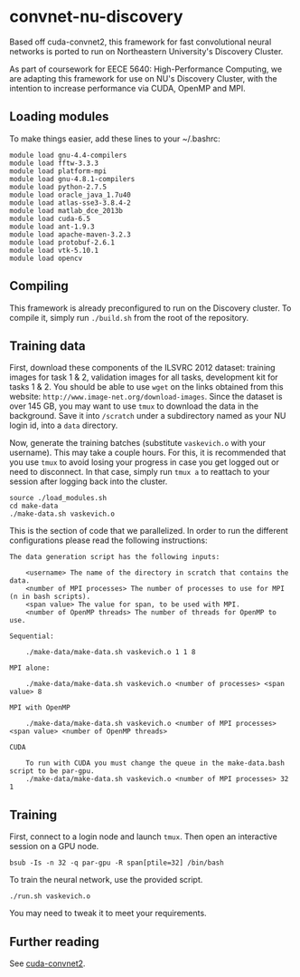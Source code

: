 convnet-nu-discovery
====================
Based off cuda-convnet2, this framework for fast convolutional neural networks
is ported to run on Northeastern University's Discovery Cluster.

As part of coursework for EECE 5640: High-Performance Computing, we are adapting
this framework for use on NU's Discovery Cluster, with the intention to increase
performance via CUDA, OpenMP and MPI.

Loading modules
---------------
To make things easier, add these lines to your ~/.bashrc:

    module load gnu-4.4-compilers 
    module load fftw-3.3.3
    module load platform-mpi
    module load gnu-4.8.1-compilers
    module load python-2.7.5
    module load oracle_java_1.7u40
    module load atlas-sse3-3.8.4-2
    module load matlab_dce_2013b
    module load cuda-6.5
    module load ant-1.9.3
    module load apache-maven-3.2.3
    module load protobuf-2.6.1
    module load vtk-5.10.1
    module load opencv

Compiling
---------
This framework is already preconfigured to run on the Discovery cluster. To
compile it, simply run `./build.sh` from the root of the repository.

Training data
-------------
First, download these components of the ILSVRC 2012 dataset: training images for
task 1 & 2, validation images for all tasks, development kit for tasks 1 & 2.
You should be able to use `wget` on the links obtained from this website:
`http://www.image-net.org/download-images`. Since the dataset is over 145 GB,
you may want to use `tmux` to download the data in the background. Save it into
`/scratch` under a subdirectory named as your NU login id, into a `data`
directory.

Now, generate the training batches (substitute `vaskevich.o` with your
username). This may take a couple hours. For this, it is recommended that you
use `tmux` to avoid losing your progress in case you get logged out or need to
disconnect. In that case, simply run `tmux a` to reattach to your session after
logging back into the cluster.

    source ./load_modules.sh
    cd make-data
    ./make-data.sh vaskevich.o

This is the section of code that we parallelized. In order to run the different configurations please read the following instructions:
    
    The data generation script has the following inputs:

        <username> The name of the directory in scratch that contains the data.
        <number of MPI processes> The number of processes to use for MPI (n in bash scripts).
        <span value> The value for span, to be used with MPI.
        <number of OpenMP threads> The number of threads for OpenMP to use.

    Sequential:
    
        ./make-data/make-data.sh vaskevich.o 1 1 8
        
    MPI alone:
    
        ./make-data/make-data.sh vaskevich.o <number of processes> <span value> 8
        
    MPI with OpenMP
    
        ./make-data/make-data.sh vaskevich.o <number of MPI processes> <span value> <number of OpenMP threads>
        
    CUDA
    
        To run with CUDA you must change the queue in the make-data.bash script to be par-gpu.
        ./make-data/make-data.sh vaskevich.o <number of MPI processes> 32 1
    

Training
--------
First, connect to a login node and launch `tmux`. Then open an interactive
session on a GPU node.

    bsub -Is -n 32 -q par-gpu -R span[ptile=32] /bin/bash

To train the neural network, use the provided script.

    ./run.sh vaskevich.o

You may need to tweak it to meet your requirements.

Further reading
---------------
See [cuda-convnet2](https://code.google.com/p/cuda-convnet2/wiki/TrainingExample).

